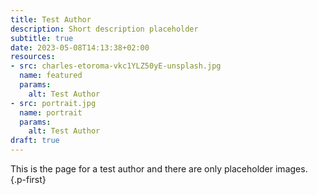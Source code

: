 ```yaml
---
title: Test Author
description: Short description placeholder
subtitle: true
date: 2023-05-08T14:13:38+02:00
resources:
- src: charles-etoroma-vkc1YLZ50yE-unsplash.jpg
  name: featured
  params:
    alt: Test Author
- src: portrait.jpg
  name: portrait
  params:
    alt: Test Author
draft: true
---
```


This is the page for a test author and there are only placeholder images.
{.p-first}
<!--more-->
